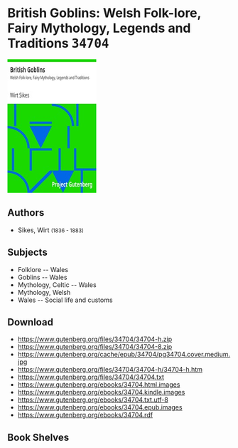 # British Goblins: Welsh Folk-lore, Fairy Mythology, Legends and Traditions <kbd>34704</kbd>

![](./cover.medium.jpg "")

## Authors


 - Sikes, Wirt <small>(1836 - 1883)</small>

## Subjects


 - Folklore -- Wales
 - Goblins -- Wales
 - Mythology, Celtic -- Wales
 - Mythology, Welsh
 - Wales -- Social life and customs

## Download


 - https://www.gutenberg.org/files/34704/34704-h.zip
 - https://www.gutenberg.org/files/34704/34704-8.zip
 - https://www.gutenberg.org/cache/epub/34704/pg34704.cover.medium.jpg
 - https://www.gutenberg.org/files/34704/34704-h/34704-h.htm
 - https://www.gutenberg.org/files/34704/34704.txt
 - https://www.gutenberg.org/ebooks/34704.html.images
 - https://www.gutenberg.org/ebooks/34704.kindle.images
 - https://www.gutenberg.org/ebooks/34704.txt.utf-8
 - https://www.gutenberg.org/ebooks/34704.epub.images
 - https://www.gutenberg.org/ebooks/34704.rdf

## Book Shelves


